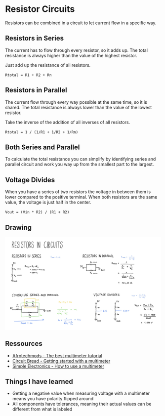 # Resistor Circuits

Resistors can be combined in a circuit to let current flow in a specific way.

## Resistors in Series
The current has to flow through every resistor, so it adds up. 
The total resistance is always higher than the value of the highest resistor.

Just add up the resistance of all resistors. 

`Rtotal = R1 + R2 + Rn`

## Resistors in Parallel
The current flow through every way possible at the same time, so it is shared. 
The total resistance is always lower than the value of the lowest resistor.

Take the inverse of the addition of all inverses of all resistors. 

`Rtotal = 1 / (1/R1 + 1/R2 + 1/Rn)`

## Both Series and Parallel
To calculate the total resistance you can simplify by identifying series and parallel circuit and work you way up from the smallest part to the largest.

## Voltage Divides
When you have a series of two resistors the voltage in between them is lower compared to the positive terminal.
When both resistors are the same value, the voltage is just half in the center.

`Vout = (Vin * R2) / (R1 + R2)`

## Drawing

![Graphic showing resistor circuits](35-resistor-circuits-241202.jpg)

## Ressources
- [Afrotechmods - The best multimeter tutorial](https://www.youtube.com/watch?v=bF3OyQ3HwfU)
- [Circuit Bread - Getting started with a multimeter](https://www.youtube.com/watch?v=2ScCNtJmr8w)
- [Simple Electronics - How to use a multimeter](https://www.youtube.com/watch?v=EvAq9zqRB5I)

## Things I have learned
- Getting a negative value when measuring voltage with a multimeter means you have polarity flipped around
- All components have tolerances, meaning their actual values can be different from what is labeled